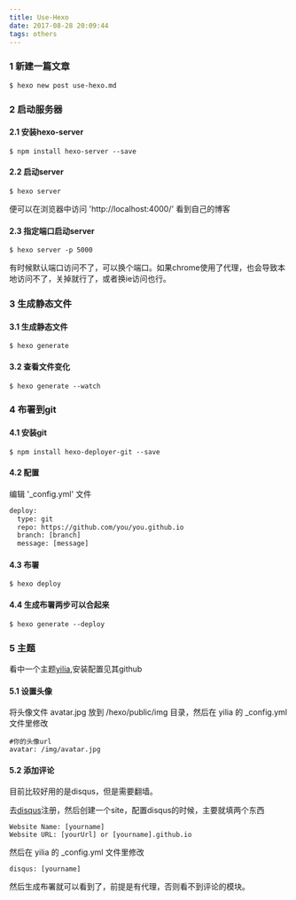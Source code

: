 ```yaml
---
title: Use-Hexo
date: 2017-08-28 20:09:44
tags: others
---
```

### 1 新建一篇文章

```
$ hexo new post use-hexo.md
```

### 2 启动服务器

#### 2.1 安装hexo-server
```
$ npm install hexo-server --save
```

#### 2.2 启动server
```
$ hexo server 
```
便可以在浏览器中访问 'http://localhost:4000/' 看到自己的博客

#### 2.3 指定端口启动server
```
$ hexo server -p 5000
```
有时候默认端口访问不了，可以换个端口。如果chrome使用了代理，也会导致本地访问不了，关掉就行了，或者换ie访问也行。


### 3 生成静态文件

#### 3.1 生成静态文件
```
$ hexo generate
```

#### 3.2 查看文件变化
```
$ hexo generate --watch
```

### 4 布署到git

#### 4.1 安装git
```
$ npm install hexo-deployer-git --save
```

#### 4.2 配置

编辑 '_config.yml' 文件
```xml
deploy:
  type: git
  repo: https://github.com/you/you.github.io
  branch: [branch]
  message: [message]
```

#### 4.3 布署
```
$ hexo deploy
```

#### 4.4 生成布署两步可以合起来
```
$ hexo generate --deploy
```

### 5 主题

看中一个主题[yilia](https://github.com/litten/hexo-theme-yilia),安装配置见其github

#### 5.1 设置头像

将头像文件 avatar.jpg 放到 /hexo/public/img 目录，然后在 yilia 的 _config.yml 文件里修改
```
#你的头像url
avatar: /img/avatar.jpg
```

#### 5.2 添加评论

目前比较好用的是disqus，但是需要翻墙。

去[disqus](https://disqus.com/)注册，然后创建一个site，配置disqus的时候，主要就填两个东西
```
Website Name: [yourname]
Website URL: [yourUrl] or [yourname].github.io
```

然后在 yilia 的 _config.yml 文件里修改
```
disqus: [yourname]
```

然后生成布署就可以看到了，前提是有代理，否则看不到评论的模块。


